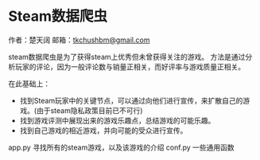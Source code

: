 # Steam数据爬虫
作者：楚天阔
邮箱：tkchushbm@gmail.com

steam数据爬虫是为了获得steam上优秀但未曾获得关注的游戏。
方法是通过分析玩家的评论，因为一般评论数与销量正相关，而好评率与游戏质量正相关。

在此基础上：
- 找到Steam玩家中的关键节点，可以通过向他们进行宣传，来扩散自己的游戏。(由于steam隐私政策目前已不可行)
- 找到游戏评测中展现出来的游戏乐趣点，总结游戏的可能乐趣。
- 找到自己游戏的相近游戏，并向可能的受众进行宣传。

app.py 寻找所有的steam游戏，以及该游戏的介绍
conf.py 一些通用函数
